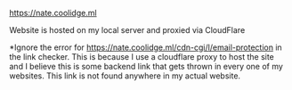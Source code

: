 https://nate.coolidge.ml

Website is hosted on my local server and proxied via CloudFlare

*Ignore the error for https://nate.coolidge.ml/cdn-cgi/l/email-protection in the link checker. This is because I use a cloudflare proxy to host the site and I believe this is some backend link that gets thrown in every one of my websites. This link is not found anywhere in my actual website.
